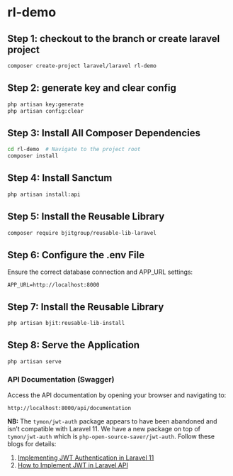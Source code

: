 # rl-demo

## Step 1: checkout to the branch or create laravel project
```sh
composer create-project laravel/laravel rl-demo
```

## Step 2: generate key and clear config
```sh
php artisan key:generate
php artisan config:clear
```

## Step 3: Install All Composer Dependencies
```sh
cd rl-demo  # Navigate to the project root
composer install
```

## Step 4: Install Sanctum
```sh
php artisan install:api
```

## Step 5: Install the Reusable Library
```sh
composer require bjitgroup/reusable-lib-laravel
```

## Step 6: Configure the .env File
Ensure the correct database connection and APP_URL settings:
```dotenv
APP_URL=http://localhost:8000
```

## Step 7: Install the Reusable Library
```sh
php artisan bjit:reusable-lib-install
```

## Step 8: Serve the Application
```sh
php artisan serve
```

### API Documentation (Swagger)
Access the API documentation by opening your browser and navigating to:
```
http://localhost:8000/api/documentation
```

**NB:** The `tymon/jwt-auth` package appears to have been abandoned and isn’t compatible with Laravel 11. We have a new package on top of `tymon/jwt-auth` which is `php-open-source-saver/jwt-auth`. Follow these blogs for details:
1. [Implementing JWT Authentication in Laravel 11](https://blog.logrocket.com/implementing-jwt-authentication-laravel-11/)
2. [How to Implement JWT in Laravel API](https://dev.to/germanlozickyj/how-to-implement-jwt-in-laravel-api-4590)
```
